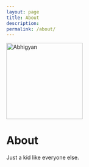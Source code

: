```yaml
---
layout: page
title: About
description: 
permalink: /about/
---
```


<img class="img-rounded" src="/blog/assets/img/uploads/profile.png" alt="Abhigyan" width="200">

# About

Just a kid like everyone else.
